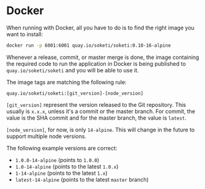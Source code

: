 # Docker

When running with Docker, all you have to do is to find the right image you want to install:

```bash
docker run -p 6001:6001 quay.io/soketi/soketi:0.10-16-alpine
```

Whenever a release, commit, or master merge is done, the image containing the required code to run the application in Docker is being published to `quay.io/soketi/soketi` and you will be able to use it.

The image tags are matching the following rule:

```
quay.io/soketi/soketi:[git_version]-[node_version]
```

`[git_version]` represent the version released to the Git repository. This usually is `x.x.x`, unless it's a commit or the master branch. For commit, the value is the SHA commit and for the master branch, the value is `latest`.

`[node_version]`, for now, is only `14-alpine`. This will change in the future to support multiple node versions.

The following example versions are correct:

* `1.0.0-14-alpine` (points to `1.0.0`)
* `1.0-14-alpine` (points to the latest `1.0.x`)
* `1-14-alpine` (points to the latest `1.x`)
* `latest-14-alpine` (points to the latest `master` branch)
